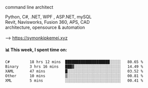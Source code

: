 command line architect

Python, C#, .NET, WPF , ASP.NET, mySQL <br>
Revit, Navisworks, Fusion 360, APS, CAD <br>
architecture, opensource & automation<br>
<br>
--> https://symonkipkemei.xyz

#### 📊 This week, I spent time on:
<!--START_SECTION:waka-->

```txt
C#         18 hrs 12 mins  ████████████████████░░░░░   80.65 %
Binary     3 hrs 16 mins   ███▓░░░░░░░░░░░░░░░░░░░░░   14.49 %
XAML       47 mins         █░░░░░░░░░░░░░░░░░░░░░░░░   03.52 %
Other      10 mins         ▒░░░░░░░░░░░░░░░░░░░░░░░░   00.81 %
XML        5 mins          ░░░░░░░░░░░░░░░░░░░░░░░░░   00.41 %
```

<!--END_SECTION:waka-->
